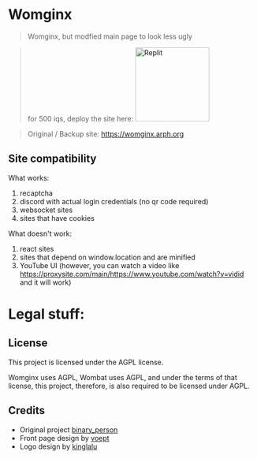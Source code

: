 # Womginx

> Womginx, but modfied main page to look less ugly

> for 500 iqs, deploy the site here:
<a href="https://repl.it/github/binary-person/womginx"><img src="https://docs.replit.com/images/repls/run-on-replit.svg" alt="Replit" width="150"/></a>

> Original / Backup site: https://womginx.arph.org

## Site compatibility

What works:
1. recaptcha
2. discord with actual login credentials (no qr code required)
3. websocket sites
4. sites that have cookies

What doesn't work:
1. react sites
2. sites that depend on window.location and are minified
3. YouTube UI (however, you can watch a video like https://proxysite.com/main/https://www.youtube.com/watch?v=vidid and it will work)

# Legal stuff:

## License

This project is licensed under the AGPL license.

Womginx uses AGPL, Wombat uses AGPL, and under the terms of that license, this project, therefore, is also required to be licensed under AGPL.

## Credits

- Original project [binary_person](https://github.com/binary-person/womginx)
- Front page design by [voept](https://github.com/voept)
- Logo design by [kinglalu](https://github.com/kinglalu)
